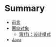 # Summary

* [前言](README.md)
* [面向对象](Chapter1/README.md)
    * [第1节：设计模式](Chapter1/衣.md)
* [Java](Java/README.md)

